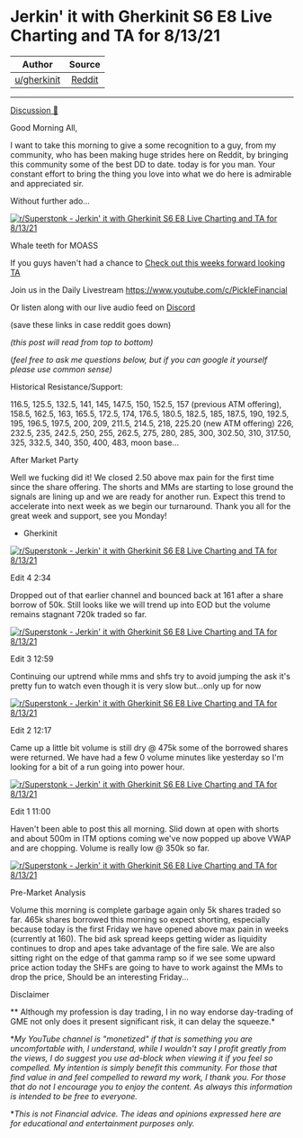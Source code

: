 Jerkin' it with Gherkinit S6 E8 Live Charting and TA for 8/13/21
================================================================

| Author      | Source | 
|  :----:     |    :----:   |        
| [u/gherkinit](https://www.reddit.com/user/gherkinit/) | [Reddit](https://www.reddit.com/r/Superstonk/comments/p3mfuc/jerkin_it_with_gherkinit_s6_e8_live_charting_and/) |

---


[Discussion 🦍](https://www.reddit.com/r/Superstonk/search?q=flair_name%3A%22Discussion%20%F0%9F%A6%8D%22&restrict_sr=1)

Good Morning All,

I want to take this morning to give a some recognition to a guy, from my community, who has been making huge strides here on Reddit, by bringing this community some of the best DD to date. today is for you man. Your constant effort to bring the thing you love into what we do here is admirable and appreciated sir.

Without further ado...

[![r/Superstonk - Jerkin' it with Gherkinit S6 E8 Live Charting and TA for 8/13/21](https://preview.redd.it/0pjajz2t35h71.png?width=1437&format=png&auto=webp&s=98fba13dd7b2af059c2809e11f2eb088bf1ac5aa)](https://preview.redd.it/0pjajz2t35h71.png?width=1437&format=png&auto=webp&s=98fba13dd7b2af059c2809e11f2eb088bf1ac5aa)

Whale teeth for MOASS

If you guys haven't had a chance to [Check out this weeks forward looking TA](https://www.reddit.com/r/Superstonk/comments/p0koqe/jerkin_it_with_gherkinit_forward_looking_ta_for/)

Join us in the Daily Livestream <https://www.youtube.com/c/PickleFinancial>

Or listen along with our live audio feed on [Discord](https://discord.gg/HbqnUVsSrH)

(save these links in case reddit goes down)

*(this post will read from top to bottom)*

(*feel free to ask me questions below, but if you can google it yourself please use common sense)*

Historical Resistance/Support:

116.5, 125.5, 132.5, 141, 145, 147.5, 150, 152.5, 157 (previous ATM offering), 158.5, 162.5, 163, 165.5, 172.5, 174, 176.5, 180.5, 182.5, 185, 187.5, 190, 192.5, 195, 196.5, 197.5, 200, 209, 211.5, 214.5, 218, 225.20 (new ATM offering) 226, 232.5, 235, 242.5, 250, 255, 262.5, 275, 280, 285, 300, 302.50, 310, 317.50, 325, 332.5, 340, 350, 400, 483, moon base...

After Market Party

Well we fucking did it! We closed 2.50 above max pain for the first time since the share offering. The shorts and MMs are starting to lose ground the signals are lining up and we are ready for another run. Expect this trend to accelerate into next week as we begin our turnaround. Thank you all for the great week and support, see you Monday!

- Gherkinit

[![r/Superstonk - Jerkin' it with Gherkinit S6 E8 Live Charting and TA for 8/13/21](https://preview.redd.it/fq5c2z90m6h71.png?width=566&format=png&auto=webp&s=e54cfaa5aab1be38d9adc9e527cd840a1c8a4bef)](https://preview.redd.it/fq5c2z90m6h71.png?width=566&format=png&auto=webp&s=e54cfaa5aab1be38d9adc9e527cd840a1c8a4bef)

Edit 4 2:34

Dropped out of that earlier channel and bounced back at 161 after a share borrow of 50k. Still looks like we will trend up into EOD but the volume remains stagnant 720k traded so far.

[![r/Superstonk - Jerkin' it with Gherkinit S6 E8 Live Charting and TA for 8/13/21](https://preview.redd.it/t9ujzfe966h71.png?width=1765&format=png&auto=webp&s=b809a7c1fdb3e3f1f44494822fa85153948a9982)](https://preview.redd.it/t9ujzfe966h71.png?width=1765&format=png&auto=webp&s=b809a7c1fdb3e3f1f44494822fa85153948a9982)

Edit 3 12:59

Continuing our uptrend while mms and shfs try to avoid jumping the ask it's pretty fun to watch even though it is very slow but...only up for now

[![r/Superstonk - Jerkin' it with Gherkinit S6 E8 Live Charting and TA for 8/13/21](https://preview.redd.it/z7g20qg8p5h71.png?width=1779&format=png&auto=webp&s=65bd381bef60fa55f3eeafe9a4a5d8e395a9309a)](https://preview.redd.it/z7g20qg8p5h71.png?width=1779&format=png&auto=webp&s=65bd381bef60fa55f3eeafe9a4a5d8e395a9309a)

Edit 2 12:17

Came up a little bit volume is still dry @ 475k some of the borrowed shares were returned. We have had a few 0 volume minutes like yesterday so I'm looking for a bit of a run going into power hour.

[![r/Superstonk - Jerkin' it with Gherkinit S6 E8 Live Charting and TA for 8/13/21](https://preview.redd.it/1dl0nh3kh5h71.png?width=1761&format=png&auto=webp&s=0d412df6d5d3628852300275938b7063adb3a45f)](https://preview.redd.it/1dl0nh3kh5h71.png?width=1761&format=png&auto=webp&s=0d412df6d5d3628852300275938b7063adb3a45f)

Edit 1 11:00

Haven't been able to post this all morning. Slid down at open with shorts and about 500m in ITM options coming we've now popped up above VWAP and are chopping. Volume is really low @ 350k so far.

[![r/Superstonk - Jerkin' it with Gherkinit S6 E8 Live Charting and TA for 8/13/21](https://preview.redd.it/r49zf53345h71.png?width=1772&format=png&auto=webp&s=9c86c57568e67662bfd2df3f4bd3fa180de7bb49)](https://preview.redd.it/r49zf53345h71.png?width=1772&format=png&auto=webp&s=9c86c57568e67662bfd2df3f4bd3fa180de7bb49)

Pre-Market Analysis

Volume this morning is complete garbage again only 5k shares traded so far. 465k shares borrowed this morning so expect shorting, especially because today is the first Friday we have opened above max pain in weeks (currently at 160). The bid ask spread keeps getting wider as liquidity continues to drop and apes take advantage of the fire sale. We are also sitting right on the edge of that gamma ramp so if we see some upward price action today the SHFs are going to have to work against the MMs to drop the price, Should be an interesting Friday...

Disclaimer

** Although my profession is day trading, I in no way endorse day-trading of GME not only does it present significant risk, it can delay the squeeze.*

**My YouTube channel is "monetized" if that is something you are uncomfortable with, I understand, while I wouldn't say I profit greatly from the views, I do suggest you use ad-block when viewing it if you feel so compelled.* *My intention is simply benefit this community. For those that find value in and feel compelled to reward my work, I thank you. For those that do not I encourage you to enjoy the content. As always this information is intended to be free to everyone.*

**This is not Financial advice. The ideas and opinions expressed here are for educational and entertainment purposes only.*
